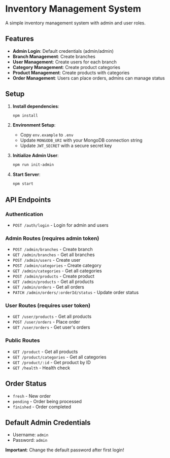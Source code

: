 # Inventory Management System

A simple inventory management system with admin and user roles.

## Features

- **Admin Login**: Default credentials (admin/admin)
- **Branch Management**: Create branches
- **User Management**: Create users for each branch
- **Category Management**: Create product categories
- **Product Management**: Create products with categories
- **Order Management**: Users can place orders, admins can manage status

## Setup

1. **Install dependencies**:
   ```bash
   npm install
   ```

2. **Environment Setup**:
   - Copy `env.example` to `.env`
   - Update `MONGODB_URI` with your MongoDB connection string
   - Update `JWT_SECRET` with a secure secret key

3. **Initialize Admin User**:
   ```bash
   npm run init-admin
   ```

4. **Start Server**:
   ```bash
   npm start
   ```

## API Endpoints

### Authentication
- `POST /auth/login` - Login for admin and users

### Admin Routes (requires admin token)
- `POST /admin/branches` - Create branch
- `GET /admin/branches` - Get all branches
- `POST /admin/users` - Create user
- `POST /admin/categories` - Create category
- `GET /admin/categories` - Get all categories
- `POST /admin/products` - Create product
- `GET /admin/products` - Get all products
- `GET /admin/orders` - Get all orders
- `PATCH /admin/orders/:orderId/status` - Update order status

### User Routes (requires user token)
- `GET /user/products` - Get all products
- `POST /user/orders` - Place order
- `GET /user/orders` - Get user's orders

### Public Routes
- `GET /product` - Get all products
- `GET /product/categories` - Get all categories
- `GET /product/:id` - Get product by ID
- `GET /health` - Health check

## Order Status
- `fresh` - New order
- `pending` - Order being processed
- `finished` - Order completed

## Default Admin Credentials
- Username: `admin`
- Password: `admin`

**Important**: Change the default password after first login! 